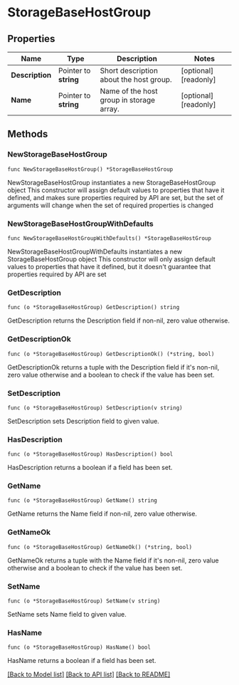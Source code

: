 # StorageBaseHostGroup

## Properties

Name | Type | Description | Notes
------------ | ------------- | ------------- | -------------
**Description** | Pointer to **string** | Short description about the host group. | [optional] [readonly] 
**Name** | Pointer to **string** | Name of the host group in storage array. | [optional] [readonly] 

## Methods

### NewStorageBaseHostGroup

`func NewStorageBaseHostGroup() *StorageBaseHostGroup`

NewStorageBaseHostGroup instantiates a new StorageBaseHostGroup object
This constructor will assign default values to properties that have it defined,
and makes sure properties required by API are set, but the set of arguments
will change when the set of required properties is changed

### NewStorageBaseHostGroupWithDefaults

`func NewStorageBaseHostGroupWithDefaults() *StorageBaseHostGroup`

NewStorageBaseHostGroupWithDefaults instantiates a new StorageBaseHostGroup object
This constructor will only assign default values to properties that have it defined,
but it doesn't guarantee that properties required by API are set

### GetDescription

`func (o *StorageBaseHostGroup) GetDescription() string`

GetDescription returns the Description field if non-nil, zero value otherwise.

### GetDescriptionOk

`func (o *StorageBaseHostGroup) GetDescriptionOk() (*string, bool)`

GetDescriptionOk returns a tuple with the Description field if it's non-nil, zero value otherwise
and a boolean to check if the value has been set.

### SetDescription

`func (o *StorageBaseHostGroup) SetDescription(v string)`

SetDescription sets Description field to given value.

### HasDescription

`func (o *StorageBaseHostGroup) HasDescription() bool`

HasDescription returns a boolean if a field has been set.

### GetName

`func (o *StorageBaseHostGroup) GetName() string`

GetName returns the Name field if non-nil, zero value otherwise.

### GetNameOk

`func (o *StorageBaseHostGroup) GetNameOk() (*string, bool)`

GetNameOk returns a tuple with the Name field if it's non-nil, zero value otherwise
and a boolean to check if the value has been set.

### SetName

`func (o *StorageBaseHostGroup) SetName(v string)`

SetName sets Name field to given value.

### HasName

`func (o *StorageBaseHostGroup) HasName() bool`

HasName returns a boolean if a field has been set.


[[Back to Model list]](../README.md#documentation-for-models) [[Back to API list]](../README.md#documentation-for-api-endpoints) [[Back to README]](../README.md)


